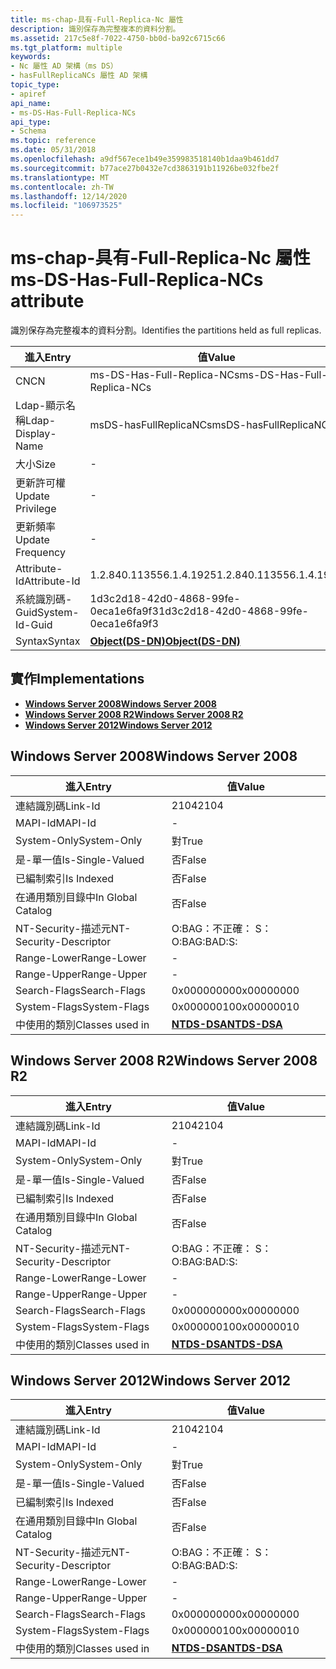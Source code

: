 ```yaml
---
title: ms-chap-具有-Full-Replica-Nc 屬性
description: 識別保存為完整複本的資料分割。
ms.assetid: 217c5e8f-7022-4750-bb0d-ba92c6715c66
ms.tgt_platform: multiple
keywords:
- Nc 屬性 AD 架構（ms DS）
- hasFullReplicaNCs 屬性 AD 架構
topic_type:
- apiref
api_name:
- ms-DS-Has-Full-Replica-NCs
api_type:
- Schema
ms.topic: reference
ms.date: 05/31/2018
ms.openlocfilehash: a9df567ece1b49e359983518140b1daa9b461dd7
ms.sourcegitcommit: b77ace27b0432e7cd3863191b11926be032fbe2f
ms.translationtype: MT
ms.contentlocale: zh-TW
ms.lasthandoff: 12/14/2020
ms.locfileid: "106973525"
---
```

# <a name="ms-ds-has-full-replica-ncs-attribute"></a><span data-ttu-id="48069-105">ms-chap-具有-Full-Replica-Nc 屬性</span><span class="sxs-lookup"><span data-stu-id="48069-105">ms-DS-Has-Full-Replica-NCs attribute</span></span>

<span data-ttu-id="48069-106">識別保存為完整複本的資料分割。</span><span class="sxs-lookup"><span data-stu-id="48069-106">Identifies the partitions held as full replicas.</span></span>



| <span data-ttu-id="48069-107">進入</span><span class="sxs-lookup"><span data-stu-id="48069-107">Entry</span></span> | <span data-ttu-id="48069-108">值</span><span class="sxs-lookup"><span data-stu-id="48069-108">Value</span></span> |
|-------------------|-----------------------------------------|
| <span data-ttu-id="48069-109">CN</span><span class="sxs-lookup"><span data-stu-id="48069-109">CN</span></span>                | <span data-ttu-id="48069-110">ms-DS-Has-Full-Replica-NCs</span><span class="sxs-lookup"><span data-stu-id="48069-110">ms-DS-Has-Full-Replica-NCs</span></span>              |
| <span data-ttu-id="48069-111">Ldap-顯示名稱</span><span class="sxs-lookup"><span data-stu-id="48069-111">Ldap-Display-Name</span></span> | <span data-ttu-id="48069-112">msDS-hasFullReplicaNCs</span><span class="sxs-lookup"><span data-stu-id="48069-112">msDS-hasFullReplicaNCs</span></span>                  |
| <span data-ttu-id="48069-113">大小</span><span class="sxs-lookup"><span data-stu-id="48069-113">Size</span></span>              | \-                                      |
| <span data-ttu-id="48069-114">更新許可權</span><span class="sxs-lookup"><span data-stu-id="48069-114">Update Privilege</span></span>  | \-                                      |
| <span data-ttu-id="48069-115">更新頻率</span><span class="sxs-lookup"><span data-stu-id="48069-115">Update Frequency</span></span>  | \-                                      |
| <span data-ttu-id="48069-116">Attribute-Id</span><span class="sxs-lookup"><span data-stu-id="48069-116">Attribute-Id</span></span>      | <span data-ttu-id="48069-117">1.2.840.113556.1.4.1925</span><span class="sxs-lookup"><span data-stu-id="48069-117">1.2.840.113556.1.4.1925</span></span>                 |
| <span data-ttu-id="48069-118">系統識別碼-Guid</span><span class="sxs-lookup"><span data-stu-id="48069-118">System-Id-Guid</span></span>    | <span data-ttu-id="48069-119">1d3c2d18-42d0-4868-99fe-0eca1e6fa9f3</span><span class="sxs-lookup"><span data-stu-id="48069-119">1d3c2d18-42d0-4868-99fe-0eca1e6fa9f3</span></span>    |
| <span data-ttu-id="48069-120">Syntax</span><span class="sxs-lookup"><span data-stu-id="48069-120">Syntax</span></span>            | [<span data-ttu-id="48069-121">**Object(DS-DN)**</span><span class="sxs-lookup"><span data-stu-id="48069-121">**Object(DS-DN)**</span></span>](s-object-ds-dn.md) |



## <a name="implementations"></a><span data-ttu-id="48069-122">實作</span><span class="sxs-lookup"><span data-stu-id="48069-122">Implementations</span></span>

-   [<span data-ttu-id="48069-123">**Windows Server 2008**</span><span class="sxs-lookup"><span data-stu-id="48069-123">**Windows Server 2008**</span></span>](#windows-server-2008)
-   [<span data-ttu-id="48069-124">**Windows Server 2008 R2**</span><span class="sxs-lookup"><span data-stu-id="48069-124">**Windows Server 2008 R2**</span></span>](#windows-server-2008-r2)
-   [<span data-ttu-id="48069-125">**Windows Server 2012**</span><span class="sxs-lookup"><span data-stu-id="48069-125">**Windows Server 2012**</span></span>](#windows-server-2012)

## <a name="windows-server-2008"></a><span data-ttu-id="48069-126">Windows Server 2008</span><span class="sxs-lookup"><span data-stu-id="48069-126">Windows Server 2008</span></span>



| <span data-ttu-id="48069-127">進入</span><span class="sxs-lookup"><span data-stu-id="48069-127">Entry</span></span> | <span data-ttu-id="48069-128">值</span><span class="sxs-lookup"><span data-stu-id="48069-128">Value</span></span> |
|------------------------|------------------------------------------|
| <span data-ttu-id="48069-129">連結識別碼</span><span class="sxs-lookup"><span data-stu-id="48069-129">Link-Id</span></span>                | <span data-ttu-id="48069-130">2104</span><span class="sxs-lookup"><span data-stu-id="48069-130">2104</span></span>                                     |
| <span data-ttu-id="48069-131">MAPI-Id</span><span class="sxs-lookup"><span data-stu-id="48069-131">MAPI-Id</span></span>                | \-                                       |
| <span data-ttu-id="48069-132">System-Only</span><span class="sxs-lookup"><span data-stu-id="48069-132">System-Only</span></span>            | <span data-ttu-id="48069-133">對</span><span class="sxs-lookup"><span data-stu-id="48069-133">True</span></span>                                     |
| <span data-ttu-id="48069-134">是-單一值</span><span class="sxs-lookup"><span data-stu-id="48069-134">Is-Single-Valued</span></span>       | <span data-ttu-id="48069-135">否</span><span class="sxs-lookup"><span data-stu-id="48069-135">False</span></span>                                    |
| <span data-ttu-id="48069-136">已編制索引</span><span class="sxs-lookup"><span data-stu-id="48069-136">Is Indexed</span></span>             | <span data-ttu-id="48069-137">否</span><span class="sxs-lookup"><span data-stu-id="48069-137">False</span></span>                                    |
| <span data-ttu-id="48069-138">在通用類別目錄中</span><span class="sxs-lookup"><span data-stu-id="48069-138">In Global Catalog</span></span>      | <span data-ttu-id="48069-139">否</span><span class="sxs-lookup"><span data-stu-id="48069-139">False</span></span>                                    |
| <span data-ttu-id="48069-140">NT-Security-描述元</span><span class="sxs-lookup"><span data-stu-id="48069-140">NT-Security-Descriptor</span></span> | <span data-ttu-id="48069-141">O:BAG：不正確： S：</span><span class="sxs-lookup"><span data-stu-id="48069-141">O:BAG:BAD:S:</span></span>                             |
| <span data-ttu-id="48069-142">Range-Lower</span><span class="sxs-lookup"><span data-stu-id="48069-142">Range-Lower</span></span>            | \-                                       |
| <span data-ttu-id="48069-143">Range-Upper</span><span class="sxs-lookup"><span data-stu-id="48069-143">Range-Upper</span></span>            | \-                                       |
| <span data-ttu-id="48069-144">Search-Flags</span><span class="sxs-lookup"><span data-stu-id="48069-144">Search-Flags</span></span>           | <span data-ttu-id="48069-145">0x00000000</span><span class="sxs-lookup"><span data-stu-id="48069-145">0x00000000</span></span>                               |
| <span data-ttu-id="48069-146">System-Flags</span><span class="sxs-lookup"><span data-stu-id="48069-146">System-Flags</span></span>           | <span data-ttu-id="48069-147">0x00000010</span><span class="sxs-lookup"><span data-stu-id="48069-147">0x00000010</span></span>                               |
| <span data-ttu-id="48069-148">中使用的類別</span><span class="sxs-lookup"><span data-stu-id="48069-148">Classes used in</span></span>        | [<span data-ttu-id="48069-149">**NTDS-DSA**</span><span class="sxs-lookup"><span data-stu-id="48069-149">**NTDS-DSA**</span></span>](c-ntdsdsa.md)<br/> |



## <a name="windows-server-2008-r2"></a><span data-ttu-id="48069-150">Windows Server 2008 R2</span><span class="sxs-lookup"><span data-stu-id="48069-150">Windows Server 2008 R2</span></span>



| <span data-ttu-id="48069-151">進入</span><span class="sxs-lookup"><span data-stu-id="48069-151">Entry</span></span> | <span data-ttu-id="48069-152">值</span><span class="sxs-lookup"><span data-stu-id="48069-152">Value</span></span> |
|------------------------|------------------------------------------|
| <span data-ttu-id="48069-153">連結識別碼</span><span class="sxs-lookup"><span data-stu-id="48069-153">Link-Id</span></span>                | <span data-ttu-id="48069-154">2104</span><span class="sxs-lookup"><span data-stu-id="48069-154">2104</span></span>                                     |
| <span data-ttu-id="48069-155">MAPI-Id</span><span class="sxs-lookup"><span data-stu-id="48069-155">MAPI-Id</span></span>                | \-                                       |
| <span data-ttu-id="48069-156">System-Only</span><span class="sxs-lookup"><span data-stu-id="48069-156">System-Only</span></span>            | <span data-ttu-id="48069-157">對</span><span class="sxs-lookup"><span data-stu-id="48069-157">True</span></span>                                     |
| <span data-ttu-id="48069-158">是-單一值</span><span class="sxs-lookup"><span data-stu-id="48069-158">Is-Single-Valued</span></span>       | <span data-ttu-id="48069-159">否</span><span class="sxs-lookup"><span data-stu-id="48069-159">False</span></span>                                    |
| <span data-ttu-id="48069-160">已編制索引</span><span class="sxs-lookup"><span data-stu-id="48069-160">Is Indexed</span></span>             | <span data-ttu-id="48069-161">否</span><span class="sxs-lookup"><span data-stu-id="48069-161">False</span></span>                                    |
| <span data-ttu-id="48069-162">在通用類別目錄中</span><span class="sxs-lookup"><span data-stu-id="48069-162">In Global Catalog</span></span>      | <span data-ttu-id="48069-163">否</span><span class="sxs-lookup"><span data-stu-id="48069-163">False</span></span>                                    |
| <span data-ttu-id="48069-164">NT-Security-描述元</span><span class="sxs-lookup"><span data-stu-id="48069-164">NT-Security-Descriptor</span></span> | <span data-ttu-id="48069-165">O:BAG：不正確： S：</span><span class="sxs-lookup"><span data-stu-id="48069-165">O:BAG:BAD:S:</span></span>                             |
| <span data-ttu-id="48069-166">Range-Lower</span><span class="sxs-lookup"><span data-stu-id="48069-166">Range-Lower</span></span>            | \-                                       |
| <span data-ttu-id="48069-167">Range-Upper</span><span class="sxs-lookup"><span data-stu-id="48069-167">Range-Upper</span></span>            | \-                                       |
| <span data-ttu-id="48069-168">Search-Flags</span><span class="sxs-lookup"><span data-stu-id="48069-168">Search-Flags</span></span>           | <span data-ttu-id="48069-169">0x00000000</span><span class="sxs-lookup"><span data-stu-id="48069-169">0x00000000</span></span>                               |
| <span data-ttu-id="48069-170">System-Flags</span><span class="sxs-lookup"><span data-stu-id="48069-170">System-Flags</span></span>           | <span data-ttu-id="48069-171">0x00000010</span><span class="sxs-lookup"><span data-stu-id="48069-171">0x00000010</span></span>                               |
| <span data-ttu-id="48069-172">中使用的類別</span><span class="sxs-lookup"><span data-stu-id="48069-172">Classes used in</span></span>        | [<span data-ttu-id="48069-173">**NTDS-DSA**</span><span class="sxs-lookup"><span data-stu-id="48069-173">**NTDS-DSA**</span></span>](c-ntdsdsa.md)<br/> |



## <a name="windows-server-2012"></a><span data-ttu-id="48069-174">Windows Server 2012</span><span class="sxs-lookup"><span data-stu-id="48069-174">Windows Server 2012</span></span>



| <span data-ttu-id="48069-175">進入</span><span class="sxs-lookup"><span data-stu-id="48069-175">Entry</span></span> | <span data-ttu-id="48069-176">值</span><span class="sxs-lookup"><span data-stu-id="48069-176">Value</span></span> |
|------------------------|------------------------------------------|
| <span data-ttu-id="48069-177">連結識別碼</span><span class="sxs-lookup"><span data-stu-id="48069-177">Link-Id</span></span>                | <span data-ttu-id="48069-178">2104</span><span class="sxs-lookup"><span data-stu-id="48069-178">2104</span></span>                                     |
| <span data-ttu-id="48069-179">MAPI-Id</span><span class="sxs-lookup"><span data-stu-id="48069-179">MAPI-Id</span></span>                | \-                                       |
| <span data-ttu-id="48069-180">System-Only</span><span class="sxs-lookup"><span data-stu-id="48069-180">System-Only</span></span>            | <span data-ttu-id="48069-181">對</span><span class="sxs-lookup"><span data-stu-id="48069-181">True</span></span>                                     |
| <span data-ttu-id="48069-182">是-單一值</span><span class="sxs-lookup"><span data-stu-id="48069-182">Is-Single-Valued</span></span>       | <span data-ttu-id="48069-183">否</span><span class="sxs-lookup"><span data-stu-id="48069-183">False</span></span>                                    |
| <span data-ttu-id="48069-184">已編制索引</span><span class="sxs-lookup"><span data-stu-id="48069-184">Is Indexed</span></span>             | <span data-ttu-id="48069-185">否</span><span class="sxs-lookup"><span data-stu-id="48069-185">False</span></span>                                    |
| <span data-ttu-id="48069-186">在通用類別目錄中</span><span class="sxs-lookup"><span data-stu-id="48069-186">In Global Catalog</span></span>      | <span data-ttu-id="48069-187">否</span><span class="sxs-lookup"><span data-stu-id="48069-187">False</span></span>                                    |
| <span data-ttu-id="48069-188">NT-Security-描述元</span><span class="sxs-lookup"><span data-stu-id="48069-188">NT-Security-Descriptor</span></span> | <span data-ttu-id="48069-189">O:BAG：不正確： S：</span><span class="sxs-lookup"><span data-stu-id="48069-189">O:BAG:BAD:S:</span></span>                             |
| <span data-ttu-id="48069-190">Range-Lower</span><span class="sxs-lookup"><span data-stu-id="48069-190">Range-Lower</span></span>            | \-                                       |
| <span data-ttu-id="48069-191">Range-Upper</span><span class="sxs-lookup"><span data-stu-id="48069-191">Range-Upper</span></span>            | \-                                       |
| <span data-ttu-id="48069-192">Search-Flags</span><span class="sxs-lookup"><span data-stu-id="48069-192">Search-Flags</span></span>           | <span data-ttu-id="48069-193">0x00000000</span><span class="sxs-lookup"><span data-stu-id="48069-193">0x00000000</span></span>                               |
| <span data-ttu-id="48069-194">System-Flags</span><span class="sxs-lookup"><span data-stu-id="48069-194">System-Flags</span></span>           | <span data-ttu-id="48069-195">0x00000010</span><span class="sxs-lookup"><span data-stu-id="48069-195">0x00000010</span></span>                               |
| <span data-ttu-id="48069-196">中使用的類別</span><span class="sxs-lookup"><span data-stu-id="48069-196">Classes used in</span></span>        | [<span data-ttu-id="48069-197">**NTDS-DSA**</span><span class="sxs-lookup"><span data-stu-id="48069-197">**NTDS-DSA**</span></span>](c-ntdsdsa.md)<br/> |



 

 





